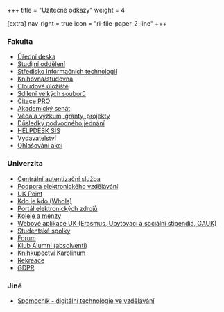 +++
title = "Užitečné odkazy"
weight = 4

[extra]
nav_right = true
icon = "ri-file-paper-2-line"
+++

<div class="blocks"><div>

### Fakulta

- [Úřední deska](https://pedf.cuni.cz/PEDF-71.html)
- [Studijní oddělení](https://pedf.cuni.cz/PEDF-220.html)
- [Středisko informačních technologií](https://sit.pedf.cuni.cz/)
- [Knihovna/studovna](http://knihovna.pedf.cuni.cz/)
- [Cloudové úložiště](https://owncloud.cesnet.cz/)
- [Sdílení velkých souborů](https://filesender.cesnet.cz/)
- [Citace PRO](https://www.citacepro.com/)
- [Akademický senát](https://pedf.cuni.cz/PEDF-561.html)
- [Věda a výzkum, granty, projekty](https://pedf.cuni.cz/PEDF-188.html)
- [Důsledky podvodného jednání](@/katedra/dpj.md)
- [HELPDESK SIS](https://helpdesksis.pedf.cuni.cz/)
- [Vydavatelství](https://vydavatelstvi.pedf.cuni.cz/)
- [Ohlašování akcí](https://akce.pedf.cuni.cz/)

</div><div>

### Univerzita

- [Centrální autentizační služba](https://ldapuser.cuni.cz/)
- [Podpora elektronického vzdělávání](https://dl.cuni.cz/)
- [UK Point](https://ukpoint.cuni.cz/)
- [Kdo je kdo (WhoIs)](https://is.cuni.cz/webapps/whois2)
- [Portál elektronických zdrojů](https://ezdroje.cuni.cz/)
- [Koleje a menzy](https://kam.cuni.cz/)
- [Webové aplikace UK (Erasmus, Ubytovací a sociální stipendia, GAUK)](https://is.cuni.cz/webapps/)
- [Studentské spolky](https://cuni.cz/UK-8518.html)
- [Forum](https://www.ukforum.cz/)  
- [Klub Alumni (absolventi)](https://cuni.cz/UK-16.html)
- [Knihkupectví Karolinum](https://cupress.cuni.cz/ink2_ext/)
- [Rekreace](https://rekreace.cuni.cz/)
- [GDPR](https://cuni.cz/UK-9056.html)

</div></div>

<div class="blocks"><div>

### Jiné

- [Spomocník - digitální technologie ve vzdělávání](https://spomocnik.rvp.cz/)

</div></div>
